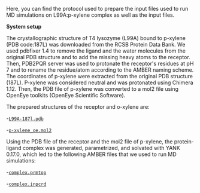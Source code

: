 Here, you can find the protocol used to prepare the input files used to run MD simulations on L99A:p-xylene complex as well as the input files.

**System setup**

The crystallographic structure of T4 lysozyme (L99A) bound to p-xylene (PDB code:187L) was downloaded from the RCSB Protein Data Bank. We used pdbfixer 1.4 to remove the ligand and the water molecules from the original PDB structure and to add the missing heavy atoms to the receptor. Then, PDB2PQR server was used to protonate the receptor's residues at pH 7 and to rename the residue/atom according to the AMBER naming scheme.
The coordinates of p-xylene were extracted from the original PDB structure (187L). P-xylene was considered neutral and was protonated using Chimera 1.12. Then, the PDB file of p-xylene was converted to a mol2 file using OpenEye toolkits (OpenEye Scientific Software).

The prepared structures of the receptor and o-xylene are:

-[`L99A-187l.pdb`](L99A-188l.pdb)

-[`p-xylene_oe.mol2`](o-xylene_oe.mol2)

Using the PDB file of the receptor and the mol2 file of p-xylene, the protein-ligand complex was generated, parametrized, and solvated with YANK 0.17.0, which led to the following AMBER files that we used to run MD simulations:

-[`complex.prmtop`](complex-A.prmtop)

-[`complex.inpcrd`](complex-A.inpcrd)
